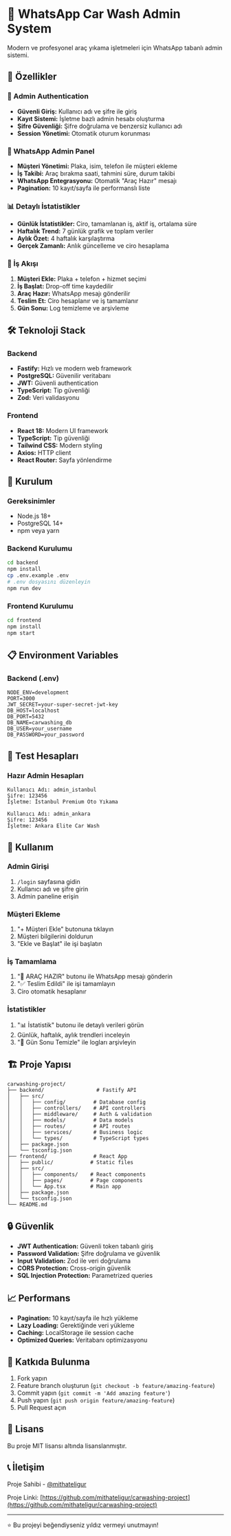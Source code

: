 # 🚗 WhatsApp Car Wash Admin System

Modern ve profesyonel araç yıkama işletmeleri için WhatsApp tabanlı admin sistemi.

## 🌟 Özellikler

### 🔐 Admin Authentication
- **Güvenli Giriş:** Kullanıcı adı ve şifre ile giriş
- **Kayıt Sistemi:** İşletme bazlı admin hesabı oluşturma
- **Şifre Güvenliği:** Şifre doğrulama ve benzersiz kullanıcı adı
- **Session Yönetimi:** Otomatik oturum korunması

### 📱 WhatsApp Admin Panel
- **Müşteri Yönetimi:** Plaka, isim, telefon ile müşteri ekleme
- **İş Takibi:** Araç bırakma saati, tahmini süre, durum takibi
- **WhatsApp Entegrasyonu:** Otomatik "Araç Hazır" mesajı
- **Pagination:** 10 kayıt/sayfa ile performanslı liste

### 📊 Detaylı İstatistikler
- **Günlük İstatistikler:** Ciro, tamamlanan iş, aktif iş, ortalama süre
- **Haftalık Trend:** 7 günlük grafik ve toplam veriler
- **Aylık Özet:** 4 haftalık karşılaştırma
- **Gerçek Zamanlı:** Anlık güncelleme ve ciro hesaplama

### 🎯 İş Akışı
1. **Müşteri Ekle:** Plaka + telefon + hizmet seçimi
2. **İş Başlat:** Drop-off time kaydedilir
3. **Araç Hazır:** WhatsApp mesajı gönderilir
4. **Teslim Et:** Ciro hesaplanır ve iş tamamlanır
5. **Gün Sonu:** Log temizleme ve arşivleme

## 🛠️ Teknoloji Stack

### Backend
- **Fastify:** Hızlı ve modern web framework
- **PostgreSQL:** Güvenilir veritabanı
- **JWT:** Güvenli authentication
- **TypeScript:** Tip güvenliği
- **Zod:** Veri validasyonu

### Frontend
- **React 18:** Modern UI framework
- **TypeScript:** Tip güvenliği
- **Tailwind CSS:** Modern styling
- **Axios:** HTTP client
- **React Router:** Sayfa yönlendirme

## 🚀 Kurulum

### Gereksinimler
- Node.js 18+
- PostgreSQL 14+
- npm veya yarn

### Backend Kurulumu
```bash
cd backend
npm install
cp .env.example .env
# .env dosyasını düzenleyin
npm run dev
```

### Frontend Kurulumu
```bash
cd frontend
npm install
npm start
```

## 📋 Environment Variables

### Backend (.env)
```env
NODE_ENV=development
PORT=3000
JWT_SECRET=your-super-secret-jwt-key
DB_HOST=localhost
DB_PORT=5432
DB_NAME=carwashing_db
DB_USER=your_username
DB_PASSWORD=your_password
```

## 🔑 Test Hesapları

### Hazır Admin Hesapları
```
Kullanıcı Adı: admin_istanbul
Şifre: 123456
İşletme: İstanbul Premium Oto Yıkama

Kullanıcı Adı: admin_ankara
Şifre: 123456
İşletme: Ankara Elite Car Wash
```

## 📱 Kullanım

### Admin Girişi
1. `/login` sayfasına gidin
2. Kullanıcı adı ve şifre girin
3. Admin paneline erişin

### Müşteri Ekleme
1. "+ Müşteri Ekle" butonuna tıklayın
2. Müşteri bilgilerini doldurun
3. "Ekle ve Başlat" ile işi başlatın

### İş Tamamlama
1. "🚗 ARAÇ HAZIR" butonu ile WhatsApp mesajı gönderin
2. "✅ Teslim Edildi" ile işi tamamlayın
3. Ciro otomatik hesaplanır

### İstatistikler
1. "📊 İstatistik" butonu ile detaylı verileri görün
2. Günlük, haftalık, aylık trendleri inceleyin
3. "🌙 Gün Sonu Temizle" ile logları arşivleyin

## 🏗️ Proje Yapısı

```
carwashing-project/
├── backend/                 # Fastify API
│   ├── src/
│   │   ├── config/         # Database config
│   │   ├── controllers/    # API controllers
│   │   ├── middleware/     # Auth & validation
│   │   ├── models/         # Data models
│   │   ├── routes/         # API routes
│   │   ├── services/       # Business logic
│   │   └── types/          # TypeScript types
│   ├── package.json
│   └── tsconfig.json
├── frontend/               # React App
│   ├── public/            # Static files
│   ├── src/
│   │   ├── components/    # React components
│   │   ├── pages/         # Page components
│   │   └── App.tsx        # Main app
│   ├── package.json
│   └── tsconfig.json
└── README.md
```

## 🔒 Güvenlik

- **JWT Authentication:** Güvenli token tabanlı giriş
- **Password Validation:** Şifre doğrulama ve güvenlik
- **Input Validation:** Zod ile veri doğrulama
- **CORS Protection:** Cross-origin güvenlik
- **SQL Injection Protection:** Parametrized queries

## 📈 Performans

- **Pagination:** 10 kayıt/sayfa ile hızlı yükleme
- **Lazy Loading:** Gerektiğinde veri yükleme
- **Caching:** LocalStorage ile session cache
- **Optimized Queries:** Veritabanı optimizasyonu

## 🤝 Katkıda Bulunma

1. Fork yapın
2. Feature branch oluşturun (`git checkout -b feature/amazing-feature`)
3. Commit yapın (`git commit -m 'Add amazing feature'`)
4. Push yapın (`git push origin feature/amazing-feature`)
5. Pull Request açın

## 📄 Lisans

Bu proje MIT lisansı altında lisanslanmıştır.

## 📞 İletişim

Proje Sahibi - [@mithateligur](https://github.com/mithateligur)

Proje Linki: [https://github.com/mithateligur/carwashing-project](https://github.com/mithateligur/carwashing-project)

---

⭐ Bu projeyi beğendiyseniz yıldız vermeyi unutmayın!
